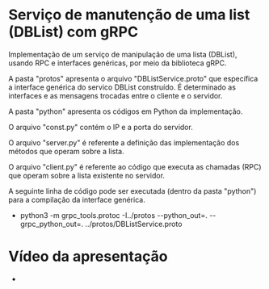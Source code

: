 # Serviço de manutenção de uma list (DBList) com gRPC
Implementação de um serviço de manipulação de uma lista (DBList), usando RPC e interfaces genéricas, por meio da biblioteca gRPC.

A pasta "protos" apresenta o arquivo "DBListService.proto" que específica a interface genérica do servico DBList construído. É determinado as interfaces e as mensagens trocadas entre o cliente e o servidor.

A pasta "python" apresenta os códigos em Python da implementação.

O arquivo "const.py" contém o IP e a porta do servidor.

O arquivo "server.py" é referente a definição das implementação dos métodos que operam sobre a lista.

O arquivo "client.py" é referente ao código que executa as chamadas (RPC) que operam sobre a lista existente no servidor.

A seguinte linha de código pode ser executada (dentro da pasta "python") para a compilação da interface genérica.
- python3 -m grpc_tools.protoc -I../protos --python_out=. --grpc_python_out=. ../protos/DBListService.proto

# Vídeo da apresentação
-

